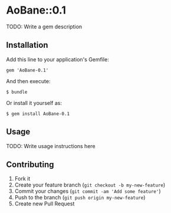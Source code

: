 # AoBane::0.1

TODO: Write a gem description

## Installation

Add this line to your application's Gemfile:

    gem 'AoBane-0.1'

And then execute:

    $ bundle

Or install it yourself as:

    $ gem install AoBane-0.1

## Usage

TODO: Write usage instructions here

## Contributing

1. Fork it
2. Create your feature branch (`git checkout -b my-new-feature`)
3. Commit your changes (`git commit -am 'Add some feature'`)
4. Push to the branch (`git push origin my-new-feature`)
5. Create new Pull Request
